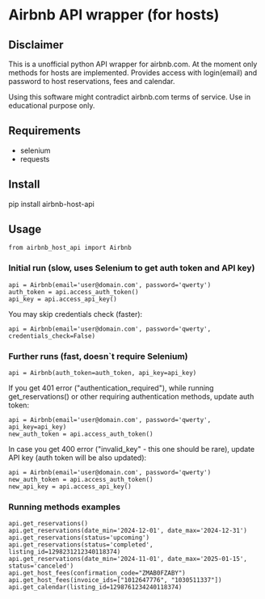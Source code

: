 # Airbnb API wrapper (for hosts)

## Disclaimer
This is a unofficial python API wrapper for airbnb.com. At the moment only methods for hosts are implemented.
Provides access with login(email) and password to host reservations, fees and calendar.

Using this software might contradict airbnb.com terms of service. Use in educational purpose only.

## Requirements
- selenium
- requests

## Install
pip install airbnb-host-api

## Usage
```
from airbnb_host_api import Airbnb
```
### Initial run (slow, uses Selenium to get auth token and API key)
```
api = Airbnb(email='user@domain.com', password='qwerty')    
auth_token = api.access_auth_token() 
api_key = api.access_api_key()
```
You may skip credentials check (faster):
```
api = Airbnb(email='user@domain.com', password='qwerty', credentials_check=False)
```
### Further runs (fast, doesn`t require Selenium)
```
api = Airbnb(auth_token=auth_token, api_key=api_key)
```
If you get 401 error ("authentication_required"), while running get_reservations() or other requiring authentication methods, 
update auth token:
```
api = Airbnb(email='user@domain.com', password='qwerty', api_key=api_key) 
new_auth_token = api.access_auth_token()
```
In case you get 400 error ("invalid_key" - this one should be rare), update API key (auth token will be also updated):
```
api = Airbnb(email='user@domain.com', password='qwerty') 
new_auth_token = api.access_auth_token()
new_api_key = api.access_api_key()
```
### Running methods examples
```
api.get_reservations()
api.get_reservations(date_min='2024-12-01', date_max='2024-12-31')
api.get_reservations(status='upcoming')         
api.get_reservations(status='completed', listing_id=1298231212340118374)
api.get_reservations(date_min='2024-11-01', date_max='2025-01-15', status='canceled')
api.get_host_fees(confirmation_code="ZMAB0FZABY")
api.get_host_fees(invoice_ids=["1012647776", "1030511337"])
api.get_calendar(listing_id=1298761234240118374)
```